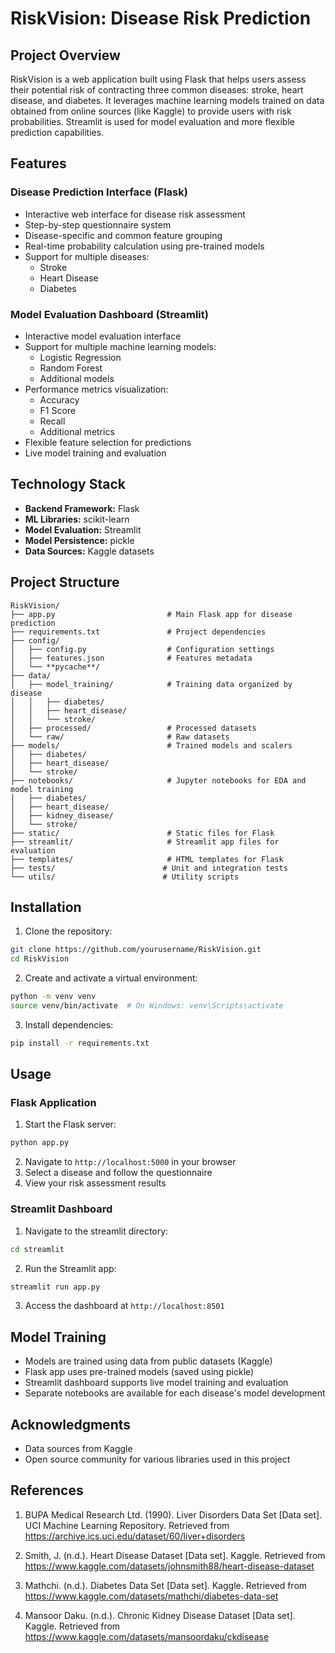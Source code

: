 # RiskVision: Disease Risk Prediction

## Project Overview

RiskVision is a web application built using Flask that helps users assess their potential risk of contracting three common diseases: stroke, heart disease, and diabetes. It leverages machine learning models trained on data obtained from online sources (like Kaggle) to provide users with risk probabilities. Streamlit is used for model evaluation and more flexible prediction capabilities.

## Features

### Disease Prediction Interface (Flask)
- Interactive web interface for disease risk assessment
- Step-by-step questionnaire system
- Disease-specific and common feature grouping
- Real-time probability calculation using pre-trained models
- Support for multiple diseases:
  - Stroke
  - Heart Disease
  - Diabetes

### Model Evaluation Dashboard (Streamlit)
- Interactive model evaluation interface
- Support for multiple machine learning models:
  - Logistic Regression
  - Random Forest
  - Additional models
- Performance metrics visualization:
  - Accuracy
  - F1 Score
  - Recall
  - Additional metrics
- Flexible feature selection for predictions
- Live model training and evaluation

## Technology Stack

- **Backend Framework:** Flask
- **ML Libraries:** scikit-learn
- **Model Evaluation:** Streamlit
- **Model Persistence:** pickle
- **Data Sources:** Kaggle datasets

## Project Structure

```
RiskVision/
├── app.py                         # Main Flask app for disease prediction
├── requirements.txt               # Project dependencies
├── config/
│   ├── config.py                  # Configuration settings
│   ├── features.json              # Features metadata
│   └── **pycache**/
├── data/
│   ├── model_training/            # Training data organized by disease
│   │   ├── diabetes/
│   │   ├── heart_disease/
│   │   └── stroke/
│   ├── processed/                 # Processed datasets
│   └── raw/                       # Raw datasets
├── models/                        # Trained models and scalers
│   ├── diabetes/
│   ├── heart_disease/
│   └── stroke/
├── notebooks/                     # Jupyter notebooks for EDA and model training
│   ├── diabetes/
│   ├── heart_disease/
│   ├── kidney_disease/
│   └── stroke/
├── static/                        # Static files for Flask
├── streamlit/                     # Streamlit app files for evaluation
├── templates/                     # HTML templates for Flask
├── tests/                        # Unit and integration tests
└── utils/                        # Utility scripts
```

## Installation

1. Clone the repository:
```bash
git clone https://github.com/yourusername/RiskVision.git
cd RiskVision
```

2. Create and activate a virtual environment:
```bash
python -m venv venv
source venv/bin/activate  # On Windows: venv\Scripts\activate
```

3. Install dependencies:
```bash
pip install -r requirements.txt
```

## Usage

### Flask Application
1. Start the Flask server:
```bash
python app.py
```
2. Navigate to `http://localhost:5000` in your browser
3. Select a disease and follow the questionnaire
4. View your risk assessment results

### Streamlit Dashboard
1. Navigate to the streamlit directory:
```bash
cd streamlit
```
2. Run the Streamlit app:
```bash
streamlit run app.py
```
3. Access the dashboard at `http://localhost:8501`

## Model Training

- Models are trained using data from public datasets (Kaggle)
- Flask app uses pre-trained models (saved using pickle)
- Streamlit dashboard supports live model training and evaluation
- Separate notebooks are available for each disease's model development

## Acknowledgments

- Data sources from Kaggle
- Open source community for various libraries used in this project

## References
1. BUPA Medical Research Ltd. (1990). Liver Disorders Data Set [Data set]. UCI Machine Learning Repository. Retrieved from https://archive.ics.uci.edu/dataset/60/liver+disorders

2. Smith, J. (n.d.). Heart Disease Dataset [Data set]. Kaggle. Retrieved from https://www.kaggle.com/datasets/johnsmith88/heart-disease-dataset

3. Mathchi. (n.d.). Diabetes Data Set [Data set]. Kaggle. Retrieved from https://www.kaggle.com/datasets/mathchi/diabetes-data-set

4. Mansoor Daku. (n.d.). Chronic Kidney Disease Dataset [Data set]. Kaggle. Retrieved from https://www.kaggle.com/datasets/mansoordaku/ckdisease